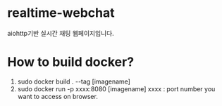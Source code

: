 # realtime-webchat
aiohttp기반 실시간 채팅 웹페이지입니다.

# How to build docker?
1. sudo docker build . --tag [imagename]
2. sudo docker run -p xxxx:8080 [imagename] 
xxxx : port number you want to access on browser.
